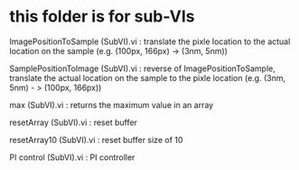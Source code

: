 # this folder is for sub-VIs



ImagePositionToSample (SubVI).vi : translate the pixle location to the actual location on the sample (e.g. (100px, 166px) -> (3nm, 5nm))


SamplePositionToImage (SubVI).vi : reverse of ImagePositionToSample, translate the actual location on the sample to the pixle location (e.g. (3nm, 5nm) - > (100px, 166px))


max (SubVI).vi : returns the maximum value in an array


resetArray (SubVI).vi : reset buffer

resetArray10 (SubVI).vi : reset buffer size of 10

PI control (SubVI).vi : PI controller


